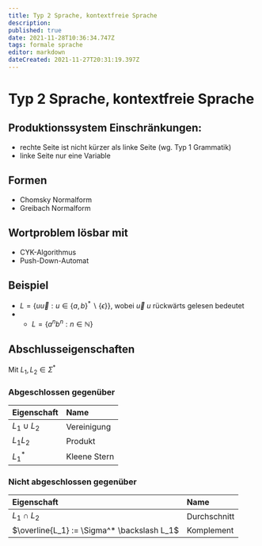 ```yaml
---
title: Typ 2 Sprache, kontextfreie Sprache
description: 
published: true
date: 2021-11-28T10:36:34.747Z
tags: formale sprache
editor: markdown
dateCreated: 2021-11-27T20:31:19.397Z
---
```


# Typ 2 Sprache, kontextfreie Sprache

## Produktionssystem Einschränkungen:

- rechte Seite ist nicht kürzer als linke Seite (wg. Typ 1 Grammatik)
- linke Seite nur eine Variable

## Formen
- Chomsky Normalform
- Greibach Normalform
  
## Wortproblem lösbar mit
- CYK-Algorithmus
- Push-Down-Automat

## Beispiel

- $L = \{u\overleftarrow{u}:u \in \{a,b\}^* \backslash \{\epsilon\}\}$, wobei $\overleftarrow{u}$ $u$ rückwärts gelesen bedeutet
- - $L = \{a^nb^n:n \in \mathbb{N}\}$

## Abschlusseigenschaften

Mit $L_1, L_2 \in \Sigma^*$

### Abgeschlossen gegenüber

| Eigenschaft      | Name |
| :----------- | :----------- |
| $L_1 \cup L_2$ | Vereinigung |
| $L_1L_2$ | Produkt|
| $L_1^*$ | Kleene Stern |

### Nicht abgeschlossen gegenüber

| Eigenschaft      | Name |
| :----------- | :----------- |
| $L_1 \cap L_2$ | Durchschnitt |
| $\overline{L_1} := \Sigma^* \backslash L_1$ | Komplement |